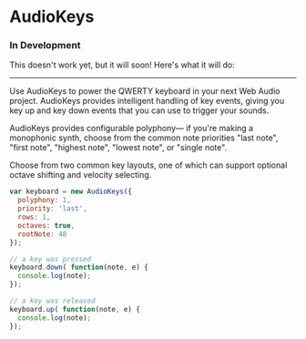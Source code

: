 # AudioKeys

### In Development

This doesn't work yet, but it will soon! Here's what it will do:

---------------------

Use AudioKeys to power the QWERTY keyboard in your next Web Audio project. AudioKeys provides intelligent handling of key events, giving you key up and key down events that you can use to trigger your sounds.

AudioKeys provides configurable polyphony— if you're making a monophonic synth, choose from the common note priorities "last note", "first note", "highest note", "lowest note", or "single note".

Choose from two common key layouts, one of which can support optional octave shifting and velocity selecting.

```javascript
var keyboard = new AudioKeys({
  polyphony: 1,
  priority: 'last',
  rows: 1,
  octaves: true,
  rootNote: 48
});

// a key was pressed
keyboard.down( function(note, e) {
  console.log(note);
});

// a key was released
keyboard.up( function(note, e) {
  console.log(note);
});
```